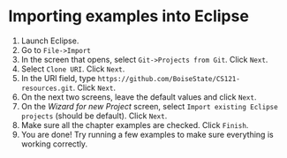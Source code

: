 # Importing examples into Eclipse
1. Launch Eclipse.
2. Go to `File->Import`
3. In the screen that opens, select `Git->Projects from Git`. Click `Next`.
4. Select `Clone URI`. Click `Next`.
5. In the URI field, type `https://github.com/BoiseState/CS121-resources.git`. Click `Next`.
6. On the next two screens, leave the default values and click `Next`.
7. On the *Wizard for new Project* screen, select `Import existing Eclipse projects` (should be default). Click `Next`.
8. Make sure all the chapter examples are checked. Click `Finish`.
9. You are done! Try running a few examples to make sure everything is working correctly.
